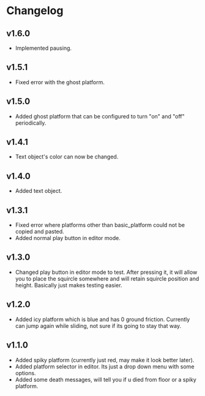 # Changelog

## v1.6.0
 - Implemented pausing.

## v1.5.1
 - Fixed error with the ghost platform.

## v1.5.0
 - Added ghost platform that can be configured to turn "on" and "off" periodically.

## v1.4.1
 - Text object's color can now be changed.

## v1.4.0
 - Added text object.

## v1.3.1
 - Fixed error where platforms other than basic_platform could not be copied and pasted.
 - Added normal play button in editor mode.

## v1.3.0
 - Changed play button in editor mode to test. After pressing it, it will allow you to place the squircle somewhere and will retain squircle position and height. Basically just makes testing easier.

## v1.2.0
 - Added icy platform which is blue and has 0 ground friction. Currently can jump again while sliding, not sure if its going to stay that way.

## v1.1.0
 - Added spiky platform (currently just red, may make it look better later).
 - Added platform selector in editor. Its just a drop down menu with some options.
 - Added some death messages, will tell you if u died from floor or a spiky platform.
